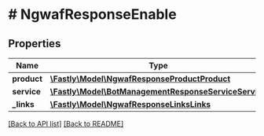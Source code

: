 # # NgwafResponseEnable

## Properties

Name | Type | Description | Notes
------------ | ------------- | ------------- | -------------
**product** | [**\Fastly\Model\NgwafResponseProductProduct**](NgwafResponseProductProduct.md) |  | [optional] 
**service** | [**\Fastly\Model\BotManagementResponseServiceService**](BotManagementResponseServiceService.md) |  | [optional] 
**_links** | [**\Fastly\Model\NgwafResponseLinksLinks**](NgwafResponseLinksLinks.md) |  | [optional] 


[[Back to API list]](../../README.md#endpoints) [[Back to README]](../../README.md)

